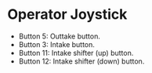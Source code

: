# Operator Joystick
- Button 5: Outtake button.
- Button 3: Intake button.
- Button 11: Intake shifter (up) button.
- Button 12: Intake shifter (down) button.